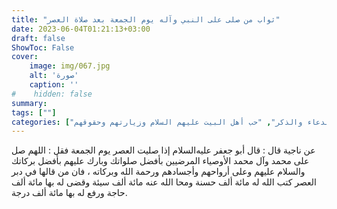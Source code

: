 ```yaml
---
title: "ثواب من صلى على النبي وآله يوم الجمعة بعد صلاة العصر"
date: 2023-06-04T01:21:13+03:00
draft: false
ShowToc: False
cover:
    image: img/067.jpg
    alt: 'صورة'
    caption: ''
#    hidden: false
summary: 
tags: [""]
categories: ["الدعاء والذكر", "حب أهل البيت عليهم السلام وزيارتهم وحقوقهم"]
---
```

عن ناجية قال : قال أبو جعفر عليه‌السلام إذا صليت العصر يوم الجمعة
فقل : اللهم صل على محمد وآل محمد الأوصياء المرضيين بأفضل صلواتك
وبارك عليهم بأفضل بركاتك والسلام عليهم وعلى أرواحهم وأجسادهم
ورحمة الله وبركاته ، فان من قالها في دبر العصر كتب الله له مائة ألف
حسنة ومحا الله عنه مائة ألف سيئة وقضى له بها مائة ألف حاجة ورفع
له بها مائة ألف درجة.

